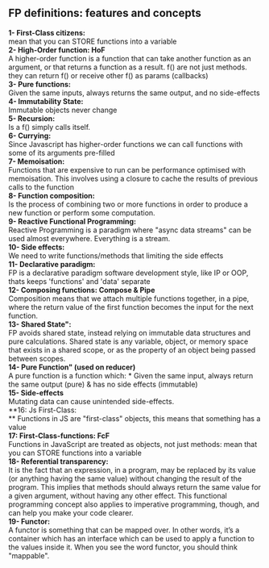 ## FP definitions: features and concepts

**1- First-Class citizens:** <br />
mean that you can STORE functions into a variable
<br />
**2- High-Order function: HoF <br />**
A higher-order function is a function that can take another function as an argument, 
or that returns a function as a result. f() are not just methods. they can return f() or receive other f() as params (callbacks)
<br />
**3- Pure functions: <br />**
Given the same inputs, always returns the same output, and no side-effects 
<br />
**4- Immutability State: <br />**
Immutable objects never change
<br />
**5- Recursion: <br />**
Is a f() simply calls itself.
<br />
**6- Currying: <br />**
Since Javascript has higher-order functions we can call functions with some of its arguments pre-filled
<br />
**7- Memoisation: <br />**
Functions that are expensive to run can be performance optimised with memoisation. 
This involves using a closure to cache the results of previous calls to the function
<br />
**8- Function composition: <br />**
Is the process of combining two or more functions in order to produce a new function or perform some computation.
<br />
**9- Reactive Functional Programming: <br />**
Reactive Programming is a paradigm where "async data streams" can be used almost everywhere. Everything is a stream.
<br />
**10- Side effects: <br />**
We need to write functions/methods that limiting the side effects
<br />
**11- Declarative paradigm: <br />**
FP is a declarative paradigm software development style, like IP or OOP, thats keeps 'functions' and 'data' separate
<br />
**12- Composing functions: Compose & Pipe <br />**
Composition means that we attach multiple functions together, in a pipe, where the return value
of the first function becomes the input for the next function.
<br />
**13- Shared State": <br />**
FP avoids shared state, instead relying on immutable data structures and pure calculations.
Shared state is any variable, object, or memory space that exists in a shared scope, or as the property of an object being passed between scopes. 
<br />
**14- Pure Function" (used on reducer) <br />**
A pure function is a function which: * Given the same input, always return the same output (pure) & has no side effects (immutable)
<br />
**15- Side-effects  <br />**
Mutating data can cause unintended side-effects.
<br />
**16: Js First-Class: <br /> **
Functions in JS are "first-class" objects, this means that something has a value
<br />
**17: First-Class-functions: FcF <br />**
Functions in JavaScript are treated as objects, not just methods: mean that you can STORE functions into a variable
<br />
**18- Referential transparency: <br />**
It is the fact that an expression, in a program, may be replaced by its value (or anything having the same value) without 
changing the result of the program. This implies that methods should always return the same value for a given argument, 
without having any other effect. This functional programming concept also applies to imperative programming, though,
and can help you make your code clearer.
<br />
**19- Functor: <br />**
A functor is something that can be mapped over. In other words, it’s a container which has an interface which can be used to apply a function to the values inside it. When you see the word functor, you should think "mappable".
<br />
